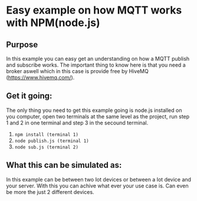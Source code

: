 # Easy example on how MQTT works with NPM(node.js)
## Purpose
In this example you can easy get an understanding on how a MQTT publish and subscribe works. The important thing to know here is that you need a broker aswell which in this case is provide free by HiveMQ (https://www.hivemq.com/). 

## Get it going:
The only thing you need to get this example going is node.js installed on you computer, open two terminals at the same level as the project, run step 1 and 2 in one terminal and step 3 in the secound terminal.

1. ```npm install (terminal 1)```
2. ```node publish.js (terminal 1)```
3. ```node sub.js (terminal 2)```

## What this can be simulated as:
In this example can be between two Iot devices or between a Iot device and your server. With this you can achive what ever your use case is. Can even be more the just 2 different devices.